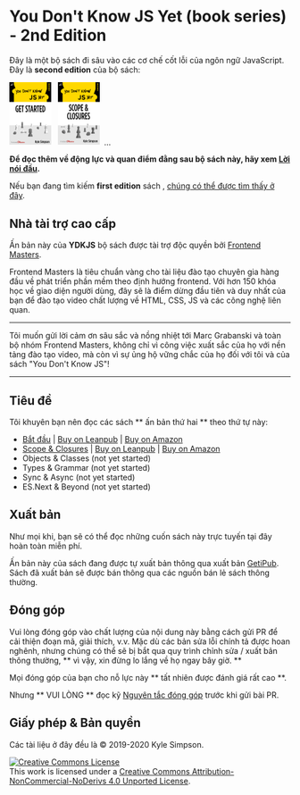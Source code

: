 # You Don't Know JS Yet (book series) - 2nd Edition

Đây là một bộ sách đi sâu vào các cơ chế cốt lỗi của ngôn ngữ JavaScript. Đây là **second edition** của bộ sách:

<a href="https://leanpub.com/ydkjsy-get-started"><img src="get-started/images/cover.png" width="75"></a>&nbsp;&nbsp;
<a href="https://leanpub.com/ydkjsy-scope-closures"><img src="scope-closures/images/cover.png" width="75"></a>&nbsp;&nbsp;...

**Để đọc thêm về động lực và quan điểm đằng sau bộ sách này, hãy xem [Lời nói đầu](preface.md).**

Nếu bạn đang tìm kiếm **first edition** sách , [chúng có thể được tìm thấy ở đây](https://github.com/getify/You-Dont-Know-JS/blob/1st-ed/README.md).

## Nhà tài trợ cao cấp

Ấn bản này của **YDKJS** bộ sách được tài trợ độc quyền bởi [Frontend Masters](https://frontendmasters.com).

Frontend Masters là tiêu chuẩn vàng cho tài liệu đào tạo chuyên gia hàng đầu về phát triển phần mềm theo định hướng frontend. Với hơn 150 khóa học về giao diện người dùng, đây sẽ là điểm dừng đầu tiên và duy nhất của bạn để đào tạo video chất lượng về HTML, CSS, JS và các công nghệ liên quan.

----

Tôi muốn gửi lời cảm ơn sâu sắc và nồng nhiệt tới Marc Grabanski và toàn bộ nhóm Frontend Masters, không chỉ vì công việc xuất sắc của họ với nền tảng đào tạo video, mà còn vì sự ủng hộ vững chắc của họ đối với tôi và của sách "You Don't Know JS"!

----

## Tiêu đề

Tôi khuyên bạn nên đọc các sách ** ấn bản thứ hai ** theo thứ tự này:

* [Bắt đầu](get-started/README.md) | [Buy on Leanpub](https://leanpub.com/ydkjsy-get-started) | [Buy on Amazon](https://www.amazon.com/dp/B084BNMN7T)
* [Scope & Closures](scope-closures/README.md) | [Buy on Leanpub](https://leanpub.com/ydkjsy-scope-closures) | [Buy on Amazon](https://www.amazon.com/dp/B08634PZ3N)
* Objects & Classes (not yet started)
* Types & Grammar (not yet started)
* Sync & Async (not yet started)
* ES.Next & Beyond (not yet started)

## Xuất bản

Như mọi khi, bạn sẽ có thể đọc những cuốn sách này trực tuyến tại đây hoàn toàn miễn phí.

Ấn bản này của sách đang được tự xuất bản thông qua xuất bản [GetiPub](https://geti.pub). Sách đã xuất bản sẽ được bán thông qua các nguồn bán lẻ sách thông thường.


## Đóng góp

Vui lòng đóng góp vào chất lượng của nội dung này bằng cách gửi PR để cải thiện đoạn mã, giải thích, v.v. Mặc dù các bản sửa lỗi chính tả được hoan nghênh, nhưng chúng có thể sẽ bị bắt qua quy trình chỉnh sửa / xuất bản thông thường, ** vì vậy, xin đừng lo lắng về họ ngay bây giờ. **

Mọi đóng góp của bạn cho nỗ lực này ** tất nhiên được đánh giá rất cao **.

Nhưng ** VUI LÒNG ** đọc kỹ [Nguyên tắc đóng góp](CONTRIBUTING.md) trước khi gửi bài PR.

## Giấy phép & Bản quyền

Các tài liệu ở đây đều là © 2019-2020 Kyle Simpson.

<a rel="license" href="http://creativecommons.org/licenses/by-nc-nd/4.0/"><img alt="Creative Commons License" style="border-width:0" src="https://i.creativecommons.org/l/by-nc-nd/4.0/88x31.png" /></a><br />This work is licensed under a <a rel="license" href="http://creativecommons.org/licenses/by-nc-nd/4.0/">Creative Commons Attribution-NonCommercial-NoDerivs 4.0 Unported License</a>.
